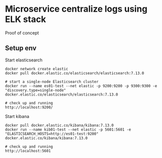 # Microservice centralize logs using ELK stack
Proof of concept

## Setup env
Start elasticsearch

    docker network create elastic
    docker pull docker.elastic.co/elasticsearch/elasticsearch:7.13.0

    # start a single-node Elasticsearch cluster
    docker run --name es01-test --net elastic -p 9200:9200 -p 9300:9300 -e "discovery.type=single-node" docker.elastic.co/elasticsearch/elasticsearch:7.13.0
    
    # check up and running
    http://localhost:9200/

Start kibana    

    docker pull docker.elastic.co/kibana/kibana:7.13.0
    docker run --name kib01-test --net elastic -p 5601:5601 -e "ELASTICSEARCH_HOSTS=http://es01-test:9200" docker.elastic.co/kibana/kibana:7.13.0
    
    # check up and running
    http://localhost:5601

